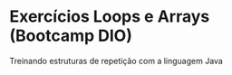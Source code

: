 # Exercícios Loops e Arrays (Bootcamp DIO)


Treinando estruturas de repetição com a linguagem Java
